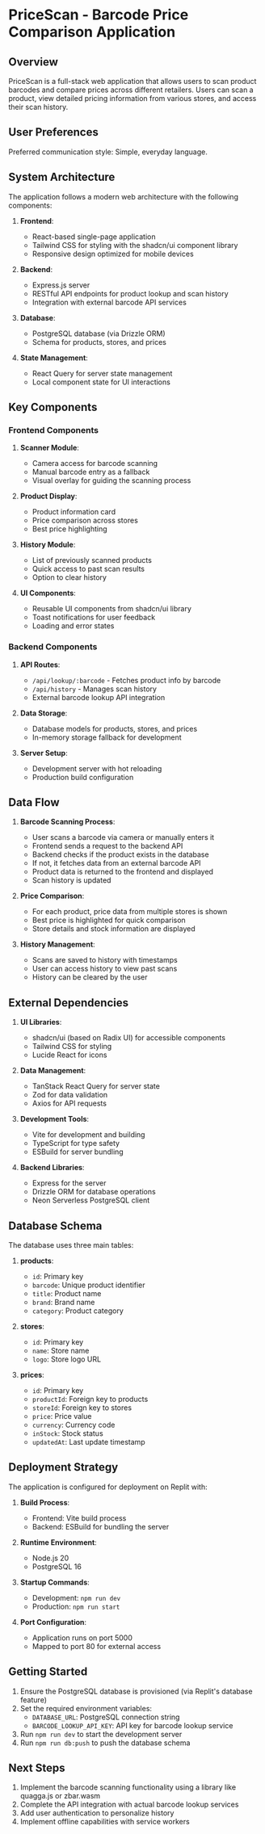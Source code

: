 # PriceScan - Barcode Price Comparison Application

## Overview

PriceScan is a full-stack web application that allows users to scan product barcodes and compare prices across different retailers. Users can scan a product, view detailed pricing information from various stores, and access their scan history.

## User Preferences

Preferred communication style: Simple, everyday language.

## System Architecture

The application follows a modern web architecture with the following components:

1. **Frontend**:
   - React-based single-page application
   - Tailwind CSS for styling with the shadcn/ui component library
   - Responsive design optimized for mobile devices

2. **Backend**:
   - Express.js server
   - RESTful API endpoints for product lookup and scan history
   - Integration with external barcode API services

3. **Database**:
   - PostgreSQL database (via Drizzle ORM)
   - Schema for products, stores, and prices

4. **State Management**:
   - React Query for server state management
   - Local component state for UI interactions

## Key Components

### Frontend Components

1. **Scanner Module**:
   - Camera access for barcode scanning
   - Manual barcode entry as a fallback
   - Visual overlay for guiding the scanning process

2. **Product Display**:
   - Product information card
   - Price comparison across stores
   - Best price highlighting

3. **History Module**:
   - List of previously scanned products
   - Quick access to past scan results
   - Option to clear history

4. **UI Components**:
   - Reusable UI components from shadcn/ui library
   - Toast notifications for user feedback
   - Loading and error states

### Backend Components

1. **API Routes**:
   - `/api/lookup/:barcode` - Fetches product info by barcode
   - `/api/history` - Manages scan history
   - External barcode lookup API integration

2. **Data Storage**:
   - Database models for products, stores, and prices
   - In-memory storage fallback for development

3. **Server Setup**:
   - Development server with hot reloading
   - Production build configuration

## Data Flow

1. **Barcode Scanning Process**:
   - User scans a barcode via camera or manually enters it
   - Frontend sends a request to the backend API
   - Backend checks if the product exists in the database
   - If not, it fetches data from an external barcode API
   - Product data is returned to the frontend and displayed
   - Scan history is updated

2. **Price Comparison**:
   - For each product, price data from multiple stores is shown
   - Best price is highlighted for quick comparison
   - Store details and stock information are displayed

3. **History Management**:
   - Scans are saved to history with timestamps
   - User can access history to view past scans
   - History can be cleared by the user

## External Dependencies

1. **UI Libraries**:
   - shadcn/ui (based on Radix UI) for accessible components
   - Tailwind CSS for styling
   - Lucide React for icons

2. **Data Management**:
   - TanStack React Query for server state
   - Zod for data validation
   - Axios for API requests

3. **Development Tools**:
   - Vite for development and building
   - TypeScript for type safety
   - ESBuild for server bundling

4. **Backend Libraries**:
   - Express for the server
   - Drizzle ORM for database operations
   - Neon Serverless PostgreSQL client

## Database Schema

The database uses three main tables:

1. **products**:
   - `id`: Primary key
   - `barcode`: Unique product identifier
   - `title`: Product name
   - `brand`: Brand name
   - `category`: Product category

2. **stores**:
   - `id`: Primary key
   - `name`: Store name
   - `logo`: Store logo URL

3. **prices**:
   - `id`: Primary key
   - `productId`: Foreign key to products
   - `storeId`: Foreign key to stores
   - `price`: Price value
   - `currency`: Currency code
   - `inStock`: Stock status
   - `updatedAt`: Last update timestamp

## Deployment Strategy

The application is configured for deployment on Replit with:

1. **Build Process**:
   - Frontend: Vite build process
   - Backend: ESBuild for bundling the server

2. **Runtime Environment**:
   - Node.js 20
   - PostgreSQL 16

3. **Startup Commands**:
   - Development: `npm run dev`
   - Production: `npm run start`

4. **Port Configuration**:
   - Application runs on port 5000
   - Mapped to port 80 for external access

## Getting Started

1. Ensure the PostgreSQL database is provisioned (via Replit's database feature)
2. Set the required environment variables:
   - `DATABASE_URL`: PostgreSQL connection string
   - `BARCODE_LOOKUP_API_KEY`: API key for barcode lookup service
3. Run `npm run dev` to start the development server
4. Run `npm run db:push` to push the database schema

## Next Steps

1. Implement the barcode scanning functionality using a library like quagga.js or zbar.wasm
2. Complete the API integration with actual barcode lookup services
3. Add user authentication to personalize history
4. Implement offline capabilities with service workers